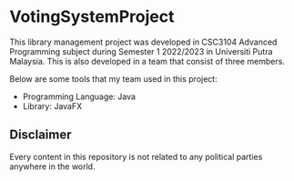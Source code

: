# VotingSystemProject
<p>This library management project was developed in CSC3104 Advanced Programming subject during Semester 1 2022/2023 in Universiti Putra Malaysia. This is also developed in a team that consist of three members.</p>
<p>Below are some tools that my team used in this project:</p>
<ul>
  <li>Programming Language: Java</li>
  <li>Library: JavaFX</li>
</ul>

## Disclaimer
Every content in this repository is not related to any political parties anywhere in the world.
